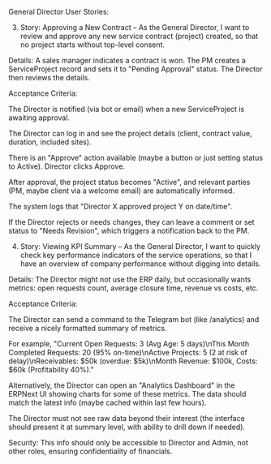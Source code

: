 General Director User Stories:

3. Story: Approving a New Contract – As the General Director, I want to review and approve any new service contract (project) created, so that no project starts without top-level consent.

Details: A sales manager indicates a contract is won. The PM creates a ServiceProject record and sets it to "Pending Approval" status. The Director then reviews the details.

Acceptance Criteria:

The Director is notified (via bot or email) when a new ServiceProject is awaiting approval.

The Director can log in and see the project details (client, contract value, duration, included sites).

There is an "Approve" action available (maybe a button or just setting status to Active). Director clicks Approve.

After approval, the project status becomes "Active", and relevant parties (PM, maybe client via a welcome email) are automatically informed.

The system logs that "Director X approved project Y on date/time".

If the Director rejects or needs changes, they can leave a comment or set status to "Needs Revision", which triggers a notification back to the PM.




4. Story: Viewing KPI Summary – As the General Director, I want to quickly check key performance indicators of the service operations, so that I have an overview of company performance without digging into details.

Details: The Director might not use the ERP daily, but occasionally wants metrics: open requests count, average closure time, revenue vs costs, etc.

Acceptance Criteria:

The Director can send a command to the Telegram bot (like /analytics) and receive a nicely formatted summary of metrics.

For example, "Current Open Requests: 3 (Avg Age: 5 days)\nThis Month Completed Requests: 20 (95% on-time)\nActive Projects: 5 (2 at risk of delay)\nReceivables: $50k (overdue: $5k)\nMonth Revenue: $100k, Costs: $60k (Profitability 40%)."

Alternatively, the Director can open an "Analytics Dashboard" in the ERPNext UI showing charts for some of these metrics. The data should match the latest info (maybe cached within last few hours).

The Director must not see raw data beyond their interest (the interface should present it at summary level, with ability to drill down if needed).

Security: This info should only be accessible to Director and Admin, not other roles, ensuring confidentiality of financials.